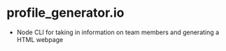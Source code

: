 # profile_generator.io
- Node CLI for taking in information on team members and generating a HTML webpage
